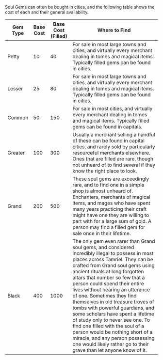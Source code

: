 Soul Gems can often be bought in cities, and the following table shows the cost of each and their general availability.

| Gem Type | Base Cost | Base Cost (Filled) | Where to Find                                                                                                                                                                                                                                                                                                                                                                                                                                                                                                                                                                                                                                                            |
| -------- | --------- | ------------------ | ------------------------------------------------------------------------------------------------------------------------------------------------------------------------------------------------------------------------------------------------------------------------------------------------------------------------------------------------------------------------------------------------------------------------------------------------------------------------------------------------------------------------------------------------------------------------------------------------------------------------------------------------------------------------ |
| Petty    | 10        | 40                 | For sale in most large towns and cities, and virtually every merchant dealing in tomes and magical items. Typically filled gems can be found in cities.                                                                                                                                                                                                                                                                                                                                                                                                                                                                                                                  |
| Lesser   | 25        | 80                 | For sale in most large towns and cities, and virtually every merchant dealing in tomes and magical items. Typically filled gems can be found in cities.                                                                                                                                                                                                                                                                                                                                                                                                                                                                                                                  |
| Common   | 50        | 150                | For sale in most cities, and virtually every merchant dealing in tomes and magical items. Typically filled gems can be found in capitals.                                                                                                                                                                                                                                                                                                                                                                                                                                                                                                                                |
| Greater  | 100       | 300                | Usually a merchant selling a handful of these can be found in capital cities, and rarely sold by particularly resourceful merchants elsewhere. Ones that are filled are rare, though not unheard of to find several if they know the right place to look.                                                                                                                                                                                                                                                                                                                                                                                                                |
| Grand    | 200       | 500                | These soul gems are exceedingly rare, and to find one in a simple shop is almost unheard of. Enchanters, merchants of magical items, and mages who have spent many years practicing their craft might have one they are willing to part with for a large sum of gold. A person may find a filled gem for sale once in their lifetime.                                                                                                                                                                                                                                                                                                                                    |
| Black    | 400       | 1000               | The only gem even rarer than Grand soul gems, and considered incredibly illegal to possess in most places across Tamriel. They can be crafted from Grand soul gems using ancient rituals at long forgotten altars that number so few that a person could spend their entire lives without hearing an utterance of one. Sometimes they find themselves in old treasure troves of tombs with powerful guardians, and some scholars have spent a lifetime of study only to never see one. To find one filled with the soul of a person would be nothing short of a miracle, and any person possessing one would likely rather go to their grave than let anyone know of it. |